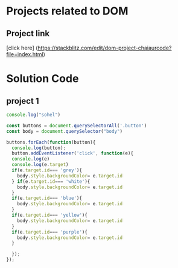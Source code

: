 # Projects related to DOM

## Project link
[click here] (https://stackblitz.com/edit/dom-project-chaiaurcode?file=index.html)

# Solution Code

## project 1

````javascript
console.log("sohel")

const buttons = document.querySelectorAll('.button')
const body = document.querySelector("body")

buttons.forEach(function(button){
  console.log(button);
  button.addEventListener('click', function(e){
  console.log(e)
  console.log(e.target)
  if(e.target.id=== 'grey'){
    body.style.backgroundColor= e.target.id
  } if(e.target.id=== 'white'){
    body.style.backgroundColor= e.target.id
  }
  if(e.target.id=== 'blue'){
    body.style.backgroundColor= e.target.id
  }
  if(e.target.id=== 'yellow'){
    body.style.backgroundColor= e.target.id
  }
  if(e.target.id=== 'purple'){
    body.style.backgroundColor= e.target.id
  }

  });
});

````